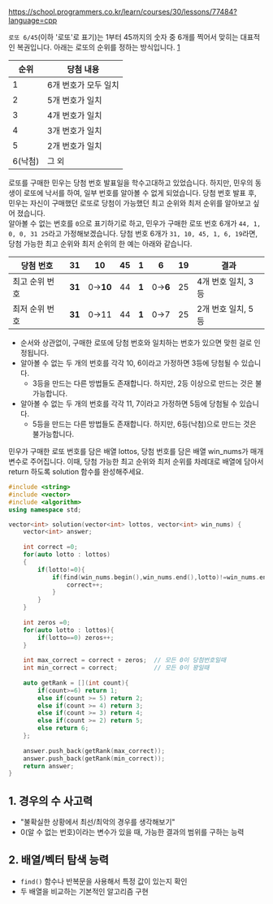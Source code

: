 https://school.programmers.co.kr/learn/courses/30/lessons/77484?language=cpp

`로또 6/45`(이하 '로또'로 표기)는 1부터 45까지의 숫자 중 6개를 찍어서 맞히는 대표적인 복권입니다. 아래는 로또의 순위를 정하는 방식입니다. [1](https://school.programmers.co.kr/learn/courses/30/lessons/77484?language=cpp#fn1)

|순위|당첨 내용|
|---|---|
|1|6개 번호가 모두 일치|
|2|5개 번호가 일치|
|3|4개 번호가 일치|
|4|3개 번호가 일치|
|5|2개 번호가 일치|
|6(낙첨)|그 외|

로또를 구매한 민우는 당첨 번호 발표일을 학수고대하고 있었습니다. 하지만, 민우의 동생이 로또에 낙서를 하여, 일부 번호를 알아볼 수 없게 되었습니다. 당첨 번호 발표 후, 민우는 자신이 구매했던 로또로 당첨이 가능했던 최고 순위와 최저 순위를 알아보고 싶어 졌습니다.  
알아볼 수 없는 번호를 `0`으로 표기하기로 하고, 민우가 구매한 로또 번호 6개가 `44, 1, 0, 0, 31 25`라고 가정해보겠습니다. 당첨 번호 6개가 `31, 10, 45, 1, 6, 19`라면, 당첨 가능한 최고 순위와 최저 순위의 한 예는 아래와 같습니다.

|당첨 번호|31|10|45|1|6|19|결과|
|---|---|---|---|---|---|---|---|
|최고 순위 번호|**31**|0→**10**|44|**1**|0→**6**|25|4개 번호 일치, 3등|
|최저 순위 번호|**31**|0→11|44|**1**|0→7|25|2개 번호 일치, 5등|

- 순서와 상관없이, 구매한 로또에 당첨 번호와 일치하는 번호가 있으면 맞힌 걸로 인정됩니다.
- 알아볼 수 없는 두 개의 번호를 각각 10, 6이라고 가정하면 3등에 당첨될 수 있습니다.
    - 3등을 만드는 다른 방법들도 존재합니다. 하지만, 2등 이상으로 만드는 것은 불가능합니다.
- 알아볼 수 없는 두 개의 번호를 각각 11, 7이라고 가정하면 5등에 당첨될 수 있습니다.
    - 5등을 만드는 다른 방법들도 존재합니다. 하지만, 6등(낙첨)으로 만드는 것은 불가능합니다.

민우가 구매한 로또 번호를 담은 배열 lottos, 당첨 번호를 담은 배열 win_nums가 매개변수로 주어집니다. 이때, 당첨 가능한 최고 순위와 최저 순위를 차례대로 배열에 담아서 return 하도록 solution 함수를 완성해주세요.

```c++
#include <string>
#include <vector>
#include <algorithm>
using namespace std;

vector<int> solution(vector<int> lottos, vector<int> win_nums) {
    vector<int> answer;
    
    int correct =0;
    for(auto lotto : lottos)
    {
        if(lotto!=0){
            if(find(win_nums.begin(),win_nums.end(),lotto)!=win_nums.end()){
                correct++;
            }
        }
    }
    
    int zeros =0;
    for(auto lotto : lottos){
        if(lotto==0) zeros++;
    }
    
    int max_correct = correct + zeros;  // 모든 0이 당첨번호일때
    int min_correct = correct;          // 모든 0이 꽝일때
    
    auto getRank = [](int count){
        if(count>=6) return 1;
        else if(count >= 5) return 2;
        else if(count >= 4) return 3;
        else if(count >= 3) return 4;
        else if(count >= 2) return 5;
        else return 6;
    };
    
    answer.push_back(getRank(max_correct));
    answer.push_back(getRank(min_correct));
    return answer;
}


```


## 1. **경우의 수 사고력**

- "불확실한 상황에서 최선/최악의 경우를 생각해보기"
- 0(알 수 없는 번호)이라는 변수가 있을 때, 가능한 결과의 범위를 구하는 능력

## 2. **배열/벡터 탐색 능력**

- `find()` 함수나 반복문을 사용해서 특정 값이 있는지 확인
- 두 배열을 비교하는 기본적인 알고리즘 구현